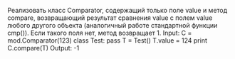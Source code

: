 Реализовать класс Comparator, содержащий только поле value и метод compare, возвращающий результат сравнения value с полем value любого другого объекта (аналогичный работе стандартной функции cmp()). Если такого поля нет, метод возвращает 1.
Input:
   C = mod.Comparator(123)
   class Test: pass
   T = Test()
   T.value = 124
   print C.compare(T)
Output:
 -1
